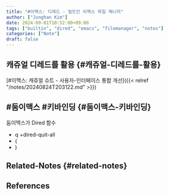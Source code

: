 ```yaml
---
title: "#이맥스: 디레드 - 빌트인 이맥스 파일 매니저"
author: ["Junghan Kim"]
date: 2024-09-01T10:52:00+09:00
tags: ["builtin", "dired", "emacs", "filemanager", "notes"]
categories: ["Note"]
draft: false
---
```


## 캐쥬얼 디레드를 활용 {#캐쥬얼-디레드를-활용}

[#이맥스: 캐쥬얼 슈트 - 사용자-인터페이스 통합 개선]({{< relref "/notes/20240824T203122.md" >}})


## #둠이맥스 #키바인딩 {#둠이맥스-키바인딩}

둠이맥스가 Dired 함수

-   q +dired-quit-all
-   (
-   )


## Related-Notes {#related-notes}

## References

<style>.csl-entry{text-indent: -1.5em; margin-left: 1.5em;}</style><div class="csl-bib-body">
</div>
